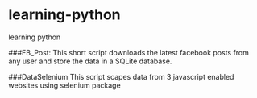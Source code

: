 # learning-python
learning python

###FB_Post:
  This short script downloads the latest facebook posts from any user and store the data in a SQLite database.

###DataSelenium
  This script scapes data from 3 javascript enabled websites using selenium package
